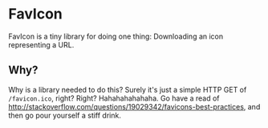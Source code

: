 # FavIcon

FavIcon is a tiny library for doing one thing: Downloading an icon representing a URL.

## Why?

Why is a library needed to do this? Surely it's just a simple HTTP GET of `/favicon.ico`, right? Right?
Hahahahahahaha. Go have a read of <http://stackoverflow.com/questions/19029342/favicons-best-practices>, and then go pour yourself a stiff drink.